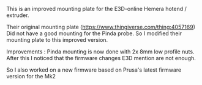 This is an improved mounting plate for the E3D-online Hemera hotend / extruder.

Their original mounting plate (https://www.thingiverse.com/thing:4057169) 
Did not have a good mounting for the Pinda probe.
So I modified their mounting plate to this improved version.

Improvements : 
Pinda mounting is now done with 2x 8mm low profile nuts.
After this I noticed that the firmware changes E3D mention are not enough.

So I also worked on a new firmware based on Prusa's latest firmware version for the Mk2
